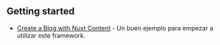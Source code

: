 ## Getting started

- [Create a Blog with Nuxt Content](https://nuxtjs.org/blog/creating-blog-with-nuxt-content/) - Un buen ejemplo para empezar a utilizar este framework.
